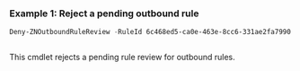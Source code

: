 ### Example 1: Reject a pending outbound rule
```powershell
Deny-ZNOutboundRuleReview -RuleId 6c468ed5-ca0e-463e-8cc6-331ae2fa7990 -Reason RedundantRule
```

```output

```

This cmdlet rejects a pending rule review for outbound rules.